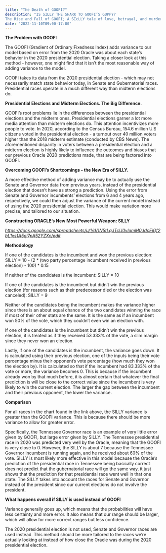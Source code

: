 ```yaml
---
title: "The Death of GOOFI?"
description: "IS SILLY THE SHARK TO GOOFI’S GUPPY?
The Rise and Fall of GOOFI; A SIcLLY tale of love, betrayal, and murder."
date: "2022-11-10T09:00-17:00"
---
```

  
**The Problem with GOOFI**

The GOOFI (Gradient of Ordinary Fixedness Index) adds variance to our model based on error from the 2020 Oracle was about each state’s behavior in the 2020 presidential election. Taking a closer look at this method - however, one might find that it isn’t the most reasonable way of adding variance to the model. 

GOOFI takes its data from the 2020 presidential election - which may not necessarily match state behavior today, in Senate and Gubernatorial races. Presidential races operate in a much different way than midterm elections do.


**Presidential Elections and Midterm Elections. The Big Difference.**

GOOFI’s root problems lie in the differences between the presidential elections and the midterm ones. Presidential elections garner a lot more media attention than midterm elections do. This attention incentivizes more people to vote. In 2020, according to the Census Bureau, 154.6 million U.S citizens voted in the presidential election - a turnout over 40 million voters higher than the 2018 midterm estimate (conducted by CBS News). The aforementioned disparity in voters between a presidential election and a midterm election is highly likely to influence the outcomes and biases that our previous Oracle 2020 predictions made, that are being factored into GOOFI.


**Overcoming GOOFI’s Shortcomings - the New Era of SILLY.**

A more effective method of adding variance may be to actually use the Senate and Governor data from previous years, instead of the presidential election that doesn’t have as strong a prediction. Using the error from Senate and Governor incumbents’ elections from 6 and 4 years ago, respectively, we could then adjust the variance of the current model instead of using the 2020 presidential election. This would make variation more precise, and tailored to our situation.


**Constructing ORACLE’s New Most Powerful Weapon: SILLY**

*https://docs.google.com/spreadsheets/u/1/d/1N5tLqJTcU0vIomM0JdcEiGf2bL1xs1A5qi7pA52YZXc/edit*


****Methodology****

If one of the candidates is the incumbent and won the previous election:
SILLY = 10 - (2 * (two party percentage incumbent received in previous election) - 100) * 0.15

If neither of the candidates is the incumbent:
SILLY = 10

If one of the candidates is the incumbent but didn’t win the previous election (for reasons such as their predecessor died or the election was canceled):
SILLY = 9

Neither of the candidates being the incumbent makes the variance higher since there is an about equal chance of the two candidates winning the race if most of their other stats are the same. It is the same as if an incumbent won 50% of the vote, which they couldn’t even win an election with.

If one of the candidates is the incumbent but didn’t win the previous election, it is treated as if they received 53.333% of the vote, a slim margin since they never won an election.

Lastly, if one of the candidates is the incumbent, the variance goes down. It is calculated using their previous election, one of the inputs being their vote percentage minus their opponent’s vote percentage (how much they won the election by). It is calculated so that if the incumbent had 83.333% of the vote or more, the variance becomes 0. This is because if the incumbent already won by that much before, it is almost certain that whatever the final prediction is will be close to the correct value since the incumbent is very likely to win the current election. The larger the gap between the incumbent and their previous opponent, the lower the variance.


****Comparison****

For all races in the chart found in the link above, the SILLY variance is greater than the GOOFI variance. This is because there should be more variance to allow for greater error.

Specifically, the Tennessee Governor race is an example of very little error given by GOOFI, but large error given by SILLY. The Tennessee presidential race in 2020 was predicted very well by the Oracle, meaning that the GOOFI is very close to 0. However, the SILLY is about 7 because the Tennessee Governor incumbent is running again, and he received about 60% of the vote. SILLY is most likely more effective in this model because the Oracle’s prediction of the presidential race in Tennessee being basically correct does not predict that the gubernatorial race will go the same way, it just shows that the prediction for that presidential race went well in that one state. The SILLY takes into account the races for Senate and Governor instead of the president since our current elections do not involve the president.

**What happens overall if SILLY is used instead of GOOFI**

Variance generally goes up, which means that the probabilities will have less certainty and more error. It also means that our range should be larger, which will allow for more correct ranges but less confidence.

The 2020 presidential election is not used, Senate and Governor races are used instead. This method should be more tailored to the races we’re actually looking at instead of how close the Oracle was during the 2020 presidential election.